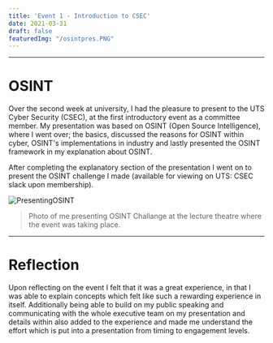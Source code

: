 ```yaml
---
title: 'Event 1 - Introduction to CSEC'
date: 2021-03-31
draft: false
featuredImg: "/osintpres.PNG"
---
```

*****************
# OSINT
Over the second week at university, I had the pleasure to present to the UTS Cyber Security (CSEC), at the first introductory event as a committee member. My presentation was based on OSINT (Open Source Intelligence), where I went over; the basics, discussed the reasons for OSINT within cyber, OSINT's implementations in industry and lastly presented the OSINT framework in my explanation about OSINT. 

After completing the explanatory section of the presentation I went on to present the OSINT challenge I made (available for viewing on UTS: CSEC slack upon membership).  

![PresentingOSINT](/osint.PNG)
> Photo of me presenting OSINT Challange at the lecture theatre where the event was taking place.

*****************
# Reflection
Upon reflecting on the event I felt that it was a great experience, in that I was able to explain concepts which felt like such a rewarding experience in itself. Additionally being able to build on my public speaking and communicating with the whole executive team on my presentation and details within also added to the experience and made me understand the effort which is put into a presentation from timing to engagement levels.

